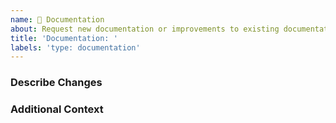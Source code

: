```yaml
---
name: 📃 Documentation
about: Request new documentation or improvements to existing documentation
title: 'Documentation: '
labels: 'type: documentation'
---
```

### Describe Changes
<!-- A clear and concise description of what is being added/changed. -->

### Additional Context
<!-- Add any other context about the problem. -->

